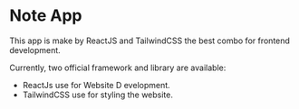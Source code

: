 # Note App

This app is make by ReactJS and TailwindCSS the best combo for frontend development.

Currently, two official framework and library are available:

- ReactJs use for Website D evelopment.
- TailwindCSS use for styling the website.
